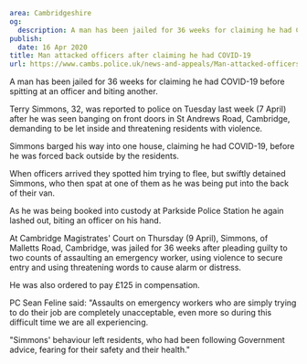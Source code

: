 ```yaml
area: Cambridgeshire
og:
  description: A man has been jailed for 36 weeks for claiming he had COVID-19 before spitting at an officer and biting another.
publish:
  date: 16 Apr 2020
title: Man attacked officers after claiming he had COVID-19
url: https://www.cambs.police.uk/news-and-appeals/Man-attacked-officers-COVID-19
```

A man has been jailed for 36 weeks for claiming he had COVID-19 before spitting at an officer and biting another.

Terry Simmons, 32, was reported to police on Tuesday last week (7 April) after he was seen banging on front doors in St Andrews Road, Cambridge, demanding to be let inside and threatening residents with violence.

Simmons barged his way into one house, claiming he had COVID-19, before he was forced back outside by the residents.

When officers arrived they spotted him trying to flee, but swiftly detained Simmons, who then spat at one of them as he was being put into the back of their van.

As he was being booked into custody at Parkside Police Station he again lashed out, biting an officer on his hand.

At Cambridge Magistrates' Court on Thursday (9 April), Simmons, of Malletts Road, Cambridge, was jailed for 36 weeks after pleading guilty to two counts of assaulting an emergency worker, using violence to secure entry and using threatening words to cause alarm or distress.

He was also ordered to pay £125 in compensation.

PC Sean Feline said: "Assaults on emergency workers who are simply trying to do their job are completely unacceptable, even more so during this difficult time we are all experiencing.

"Simmons' behaviour left residents, who had been following Government advice, fearing for their safety and their health."
